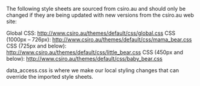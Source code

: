 The following style sheets are sourced from csiro.au and should only be changed if they are being updated with new versions
from the csiro.au web site:

Global CSS: http://www.csiro.au/themes/default/css/global.css
CSS (1000px – 726px): http://www.csiro.au/themes/default/css/mama_bear.css
CSS (725px and below): http://www.csiro.au/themes/default/css/little_bear.css
CSS (450px and below): http://www.csiro.au/themes/default/css/baby_bear.css

data_access.css is where we make our local styling changes that can override the imported style sheets.